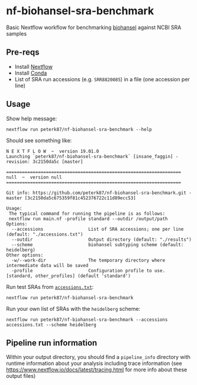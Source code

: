 # nf-biohansel-sra-benchmark

Basic Nextflow workflow for benchmarking [biohansel](https://github.com/phac-nml/biohansel) against NCBI SRA samples

## Pre-reqs

- Install [Nextflow](https://www.nextflow.io/)
- Install [Conda](https://docs.conda.io/en/latest/miniconda.html)
- List of SRA run accessions (e.g. `SRR8820085`) in a file (one accession per line)

## Usage

Show help message:

```
nextflow run peterk87/nf-biohansel-sra-benchmark --help
```

Should see something like:

```
N E X T F L O W  ~  version 19.01.0
Launching `peterk87/nf-biohansel-sra-benchmark` [insane_faggin] - revision: 3c2150da5c [master]

==================================================================
null  ~  version null
==================================================================

Git info: https://github.com/peterk87/nf-biohansel-sra-benchmark.git - master [3c2150da5c675359f81c452376722c11d89ecc53]

Usage:
 The typical command for running the pipeline is as follows:
 nextflow run main.nf -profile standard --outdir /output/path 
Options:
  --accessions                 List of SRA accessions; one per line (default: "./accessions.txt")
  --outdir                     Output directory (default: "./results")
  --scheme                     biohansel subtyping scheme (default: heidelberg)
Other options:
  -w/--work-dir                The temporary directory where intermediate data will be saved
  -profile                     Configuration profile to use. [standard, other_profiles] (default 'standard')
```


Run test SRAs from [`accessions.txt`](https://github.com/peterk87/nf-biohansel-sra-benchmark/tree/master/accessions.txt):

```
nextflow run peterk87/nf-biohansel-sra-benchmark
```

Run your own list of SRAs with the `heidelberg` scheme:

```
nextflow run peterk87/nf-biohansel-sra-benchmark --accessions accessions.txt --scheme heidelberg
```

## Pipeline run information

Within your output directory, you should find a `pipeline_info` directory with runtime information about your analysis including trace information (see https://www.nextflow.io/docs/latest/tracing.html for more info about these output files)

